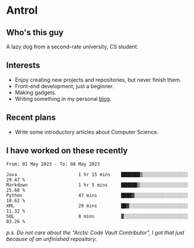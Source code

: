 # Antrol

## Who's this guy

A lazy dog from a second-rate university, CS student.

## Interests

* Enjoy creating new projects and repositories, but never finish them.
* Front-end development, just a beginner.
* Making gadgets.
* Writing something in my personal [blog](https://blog.antrol.xyz/).

## Recent plans

* Write some introductory articles about Computer Science.

<!--
* Try to develop a website for [Anime4KCPP](https://github.com/TianZerL/Anime4KCPP).
* Develop a Markdown renderer which user can customize its css, of course it is GUI-based.~~(If I could finish  it before getting bored)~~
* Work with my [teammates](https://github.com/SWJTU-Lazy-Dogs).
* Find something interests me, as a hobby after finishing my ~~boring~~ homework.
-->

## I have worked on these recently

<!--START_SECTION:waka-->

```text
From: 01 May 2023 - To: 08 May 2023

Java                       1 hr 15 mins    ███████▒░░░░░░░░░░░░░░░░░   29.47 %
Markdown                   1 hr 5 mins     ██████▒░░░░░░░░░░░░░░░░░░   25.68 %
Python                     47 mins         ████▓░░░░░░░░░░░░░░░░░░░░   18.62 %
XML                        29 mins         ██▓░░░░░░░░░░░░░░░░░░░░░░   11.32 %
SQL                        8 mins          ▓░░░░░░░░░░░░░░░░░░░░░░░░   03.26 %
```

<!--END_SECTION:waka-->

*p.s.  Do not care about the "Arctic Code Vault Contributor", I got that just because of an unfinished repository.*

<!--
**qzmlgfj/qzmlgfj** is a ✨ _special_ ✨ repository because its `README.md` (this file) appears on your GitHub profile.

Here are some ideas to get you started:

- 🔭 I’m currently working on ...
- 🌱 I’m currently learning ...
- 👯 I’m looking to collaborate on ...
- 🤔 I’m looking for help with ...
- 💬 Ask me about ...
- 📫 How to reach me: ...
- 😄 Pronouns: ...
- ⚡ Fun fact: ...
-->
